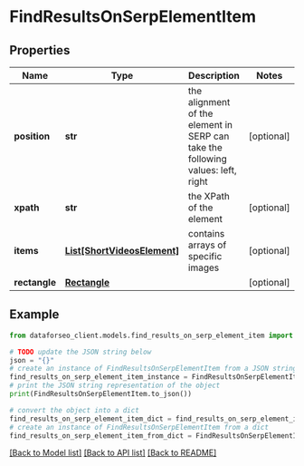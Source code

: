 # FindResultsOnSerpElementItem


## Properties

Name | Type | Description | Notes
------------ | ------------- | ------------- | -------------
**position** | **str** | the alignment of the element in SERP can take the following values: left, right | [optional] 
**xpath** | **str** | the XPath of the element | [optional] 
**items** | [**List[ShortVideosElement]**](ShortVideosElement.md) | contains arrays of specific images | [optional] 
**rectangle** | [**Rectangle**](Rectangle.md) |  | [optional] 

## Example

```python
from dataforseo_client.models.find_results_on_serp_element_item import FindResultsOnSerpElementItem

# TODO update the JSON string below
json = "{}"
# create an instance of FindResultsOnSerpElementItem from a JSON string
find_results_on_serp_element_item_instance = FindResultsOnSerpElementItem.from_json(json)
# print the JSON string representation of the object
print(FindResultsOnSerpElementItem.to_json())

# convert the object into a dict
find_results_on_serp_element_item_dict = find_results_on_serp_element_item_instance.to_dict()
# create an instance of FindResultsOnSerpElementItem from a dict
find_results_on_serp_element_item_from_dict = FindResultsOnSerpElementItem.from_dict(find_results_on_serp_element_item_dict)
```
[[Back to Model list]](../README.md#documentation-for-models) [[Back to API list]](../README.md#documentation-for-api-endpoints) [[Back to README]](../README.md)


